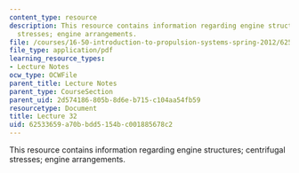 ```yaml
---
content_type: resource
description: This resource contains information regarding engine structures; centrifugal
  stresses; engine arrangements.
file: /courses/16-50-introduction-to-propulsion-systems-spring-2012/62533659a70bbdd5154bc001885678c2_MIT16_50S12_lec32.pdf
file_type: application/pdf
learning_resource_types:
- Lecture Notes
ocw_type: OCWFile
parent_title: Lecture Notes
parent_type: CourseSection
parent_uid: 2d574186-805b-8d6e-b715-c104aa54fb59
resourcetype: Document
title: Lecture 32
uid: 62533659-a70b-bdd5-154b-c001885678c2
---
```

This resource contains information regarding engine structures; centrifugal stresses; engine arrangements.

